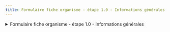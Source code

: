 ```yaml
---
title: Formulaire fiche organisme - étape 1.0 - Informations générales
---
```


<details>

<summary>Formulaire fiche organisme - étape 1.0 - Informations générales</summary>



</details>
